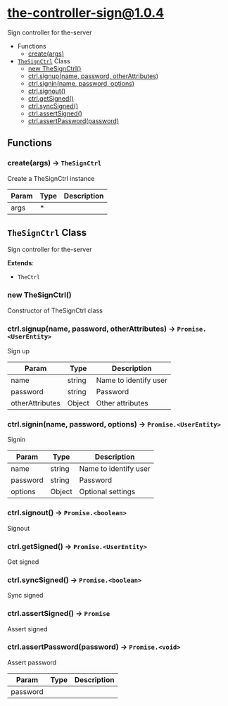 # the-controller-sign@1.0.4

Sign controller for the-server

+ Functions
  + [create(args)](#the-controller-sign-function-create)
+ [`TheSignCtrl`](#the-controller-sign-classes) Class
  + [new TheSignCtrl()](#the-controller-sign-classes-the-sign-ctrl-constructor)
  + [ctrl.signup(name, password, otherAttributes)](#the-controller-sign-classes-the-sign-ctrl-signup)
  + [ctrl.signin(name, password, options)](#the-controller-sign-classes-the-sign-ctrl-signin)
  + [ctrl.signout()](#the-controller-sign-classes-the-sign-ctrl-signout)
  + [ctrl.getSigned()](#the-controller-sign-classes-the-sign-ctrl-getSigned)
  + [ctrl.syncSigned()](#the-controller-sign-classes-the-sign-ctrl-syncSigned)
  + [ctrl.assertSigned()](#the-controller-sign-classes-the-sign-ctrl-assertSigned)
  + [ctrl.assertPassword(password)](#the-controller-sign-classes-the-sign-ctrl-assertPassword)

## Functions

<a class='md-heading-link' name="the-controller-sign-function-create" ></a>

### create(args) -> `TheSignCtrl`

Create a TheSignCtrl instance

| Param | Type | Description |
| ----- | --- | -------- |
| args | * |  |



<a class='md-heading-link' name="the-controller-sign-classes"></a>

## `TheSignCtrl` Class

Sign controller for the-server

**Extends**: 

+ `TheCtrl`



<a class='md-heading-link' name="the-controller-sign-classes-the-sign-ctrl-constructor" ></a>

### new TheSignCtrl()

Constructor of TheSignCtrl class



<a class='md-heading-link' name="the-controller-sign-classes-the-sign-ctrl-signup" ></a>

### ctrl.signup(name, password, otherAttributes) -> `Promise.<UserEntity>`

Sign up

| Param | Type | Description |
| ----- | --- | -------- |
| name | string | Name to identify user |
| password | string | Password |
| otherAttributes | Object | Other attributes |


<a class='md-heading-link' name="the-controller-sign-classes-the-sign-ctrl-signin" ></a>

### ctrl.signin(name, password, options) -> `Promise.<UserEntity>`

Signin

| Param | Type | Description |
| ----- | --- | -------- |
| name | string | Name to identify user |
| password | string | Password |
| options | Object | Optional settings |


<a class='md-heading-link' name="the-controller-sign-classes-the-sign-ctrl-signout" ></a>

### ctrl.signout() -> `Promise.<boolean>`

Signout

<a class='md-heading-link' name="the-controller-sign-classes-the-sign-ctrl-getSigned" ></a>

### ctrl.getSigned() -> `Promise.<UserEntity>`

Get signed

<a class='md-heading-link' name="the-controller-sign-classes-the-sign-ctrl-syncSigned" ></a>

### ctrl.syncSigned() -> `Promise.<boolean>`

Sync signed

<a class='md-heading-link' name="the-controller-sign-classes-the-sign-ctrl-assertSigned" ></a>

### ctrl.assertSigned() -> `Promise`

Assert signed

<a class='md-heading-link' name="the-controller-sign-classes-the-sign-ctrl-assertPassword" ></a>

### ctrl.assertPassword(password) -> `Promise.<void>`

Assert password

| Param | Type | Description |
| ----- | --- | -------- |
| password |  |  |




